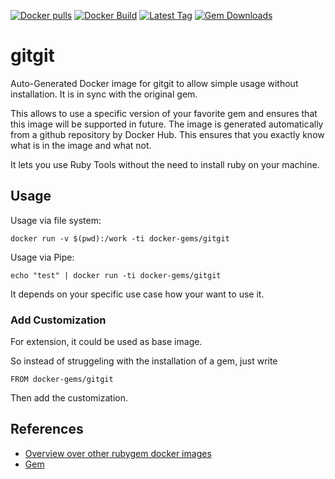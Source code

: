 [![Docker pulls](https://img.shields.io/docker/pulls/rubygem/gitgit.svg)](https://hub.docker.com/r/rubygem/gitgit/)
[![Docker Build](https://img.shields.io/docker/automated/rubygem/gitgit.svg)](https://hub.docker.com/r/rubygem/gitgit/)
[![Latest Tag](https://img.shields.io/github/tag/docker-rubygem/gitgit.svg)](https://hub.docker.com/r/rubygem/gitgit/)
[![Gem Downloads](https://img.shields.io/gem/dt/gitgit.svg)](https://rubygems.org/gems/gitgit/)
# gitgit

Auto-Generated Docker image for gitgit to allow simple usage without installation.
It is in sync with the original gem.

This allows to use a specific version of your favorite gem and ensures that this image will be supported in future.
The image is generated automatically from a github repository by Docker Hub.
This ensures that you exactly know what is in the image and what not.

It lets you use Ruby Tools without the need to install ruby on your machine.

## Usage

Usage via file system:

`docker run -v $(pwd):/work -ti docker-gems/gitgit`

Usage via Pipe:

`echo "test" | docker run -ti docker-gems/gitgit`

It depends on your specific use case how your want to use it.

### Add Customization

For extension, it could be used as base image.

So instead of struggeling with the installation of a gem, just write

`FROM docker-gems/gitgit`

Then add the customization.

## References

 - [Overview over other rubygem docker images](https://github.com/thinkbot/docker-rubygem)
 - [Gem](https://rubygems.org/gems/gitgit/)
